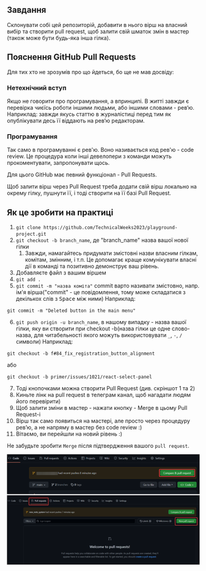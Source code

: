 ## Завдання
Склонувати собі цей репозиторій, добавити в нього вірш на власний вибір та створити pull request, щоб залити свій шматок змін в мастер (також може бути будь-яка інша гілка).

## Пояснення GitHub Pull Requests
Для тих хто не зрозумів про що йдеться, бо ще не мав досвіду:

### Нетехнічний вступ
Якщо не говорити про програмування, а впринципі. В житті завжди є перевірка чиєїсь роботи іншими людьми, або іншими словами - рев‘ю.
Наприклад: завжди якусь статтю в журналістиці перед тим як опублікувати десь її віддають на рев‘ю редакторам.

### Програмування
Так само в програмуванні є рев'ю. Воно називається код рев'ю - code review.
Це процедура коли інші девелопери з команди можуть прокоментувати, запропонувати щось.

Для цього GitHub має певний функціонал - Pull Requests.

Щоб залити вірш через Pull Request треба додати свій вірш локально на окрему гілку, пушнути її, і тоді створити на її базі Pull Request.


## Як це зробити на практиці 

1. `git clone https://github.com/TechnicalWeeks2023/playground-project.git` 
2. `git checkout -b branch_name`, де "branch_name" назва вашої нової гілки
   1. Завжди, намагайтесь придумати змістовні назви власним гілкам, комітам, змінним, і т.п. Це допомагає краще комунікувати власні дії в команді та позитивно демонструє ваш рівень.
3. Добавляєте файл з вашим віршем
4. `git add .`
5. `git commit -m "назва коміта"` commit варто називати змістовно, напр. ім'я вірша("commit" - це повідомлення, тому може складатися з декількох слів з <kbd>Space</kbd> між ними)
Наприклад:
```
git commit -m "Deleted button in the main menu"
```
6. `git push origin -u branch_name`, в нашому випадку - назва вашої гілки, яку ви створити при checkout -b(назва гілки це одне слово-назва, для читабельності якого можуть використовувати `_`, `-`, `/` символи)
Наприклад:
```
git checkout -b f#84_fix_registration_button_alignment
```
або
```
git checkout -b primer/issues/1021/react-select-panel
```
7. Тоді кнопочками можна створити Pull Request (див. скріншот 1 та 2)
8. Киньте лінк на pull request в телеграм канал, щоб нагадати людям його перевірити)
9.  Щоб залити зміни в мастер - нажати кнопку - Merge в цьому Pull Request-і
10. Вірш так само появиться на мастері, але просто через процедуру рев’ю, а не напряму в мастер без code review :)
11. Вітаємо, ви перейшли на новий рівень :)

Не забудьте зробити `Merge` після підтвердження вашого `pull request`. 

![img of compare & pull request button](attachments\compare_pull_request.png)
![img of pull request button in pull request page](attachments\pull_request_by_hand.png)
